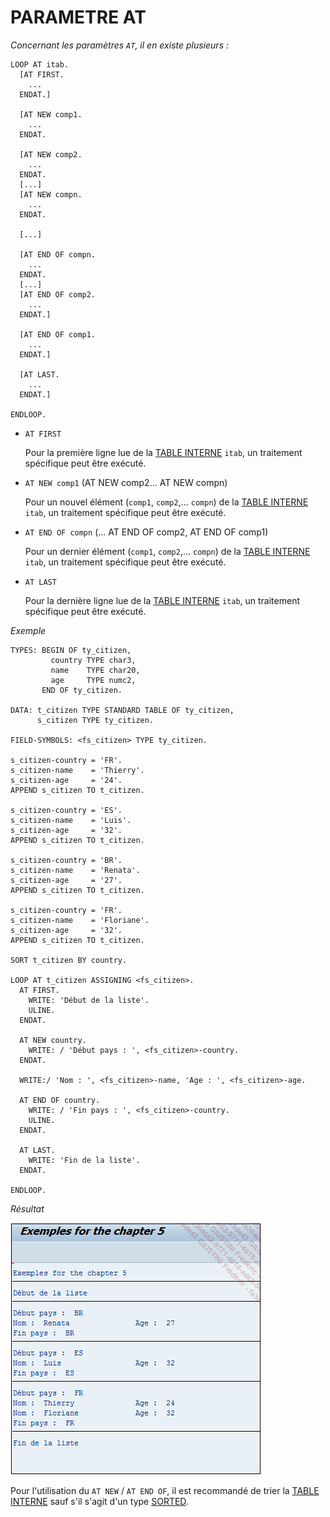 # **PARAMETRE AT**

_Concernant les paramètres `AT`, il en existe plusieurs :_

```JS
LOOP AT itab.
  [AT FIRST.
    ...
  ENDAT.]

  [AT NEW comp1.
    ...
  ENDAT.

  [AT NEW comp2.
    ...
  ENDAT.
  [...]
  [AT NEW compn.
    ...
  ENDAT.

  [...]

  [AT END OF compn.
    ...
  ENDAT.
  [...]
  [AT END OF comp2.
    ...
  ENDAT.]

  [AT END OF comp1.
    ...
  ENDAT.]

  [AT LAST.
    ...
  ENDAT.]

ENDLOOP.
```

- `AT FIRST`

  Pour la première ligne lue de la [TABLE INTERNE](../../10_Tables_Internes/01_Tables_Internes.md) `itab`, un traitement spécifique peut être exécuté.

- `AT NEW comp1` (AT NEW comp2... AT NEW compn)

  Pour un nouvel élément (`comp1`, `comp2`,... `compn`) de la [TABLE INTERNE](../../10_Tables_Internes/01_Tables_Internes.md) `itab`, un traitement spécifique peut être exécuté.

- `AT END OF compn` (... AT END OF comp2, AT END OF comp1)

  Pour un dernier élément (`comp1`, `comp2`,... `compn`) de la [TABLE INTERNE](../../10_Tables_Internes/01_Tables_Internes.md) `itab`, un traitement spécifique peut être exécuté.

- `AT LAST`

  Pour la dernière ligne lue de la [TABLE INTERNE](../../10_Tables_Internes/01_Tables_Internes.md) `itab`, un traitement spécifique peut être exécuté.

_Exemple_

```JS
TYPES: BEGIN OF ty_citizen,
         country TYPE char3,
         name    TYPE char20,
         age     TYPE numc2,
       END OF ty_citizen.

DATA: t_citizen TYPE STANDARD TABLE OF ty_citizen,
      s_citizen TYPE ty_citizen.

FIELD-SYMBOLS: <fs_citizen> TYPE ty_citizen.

s_citizen-country = 'FR'.
s_citizen-name    = 'Thierry'.
s_citizen-age     = '24'.
APPEND s_citizen TO t_citizen.

s_citizen-country = 'ES'.
s_citizen-name    = 'Luis'.
s_citizen-age     = '32'.
APPEND s_citizen TO t_citizen.

s_citizen-country = 'BR'.
s_citizen-name    = 'Renata'.
s_citizen-age     = '27'.
APPEND s_citizen TO t_citizen.

s_citizen-country = 'FR'.
s_citizen-name    = 'Floriane'.
s_citizen-age     = '32'.
APPEND s_citizen TO t_citizen.

SORT t_citizen BY country.

LOOP AT t_citizen ASSIGNING <fs_citizen>.
  AT FIRST.
    WRITE: 'Début de la liste'.
    ULINE.
  ENDAT.

  AT NEW country.
    WRITE: / 'Début pays : ', <fs_citizen>-country.
  ENDAT.

  WRITE:/ 'Nom : ', <fs_citizen>-name, 'Age : ', <fs_citizen>-age.

  AT END OF country.
    WRITE: / 'Fin pays : ', <fs_citizen>-country.
    ULINE.
  ENDAT.

  AT LAST.
    WRITE: 'Fin de la liste'.
  ENDAT.

ENDLOOP.
```

_Résultat_

![](../../ressources/11_09_02_01.png)

Pour l'utilisation du `AT NEW` / `AT END OF`, il est recommandé de trier la [TABLE INTERNE](../../10_Tables_Internes/01_Tables_Internes.md) sauf s'il s'agit d'un type [SORTED](../../10_Tables_Internes/03_Type_Sorted.md).
